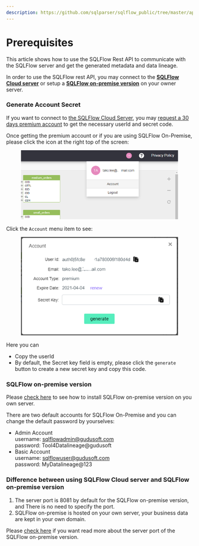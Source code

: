 ```yaml
---
description: https://github.com/sqlparser/sqlflow_public/tree/master/api#prerequisites
---
```


# Prerequisites

This article shows how to use the SQLFlow Rest API to communicate with the SQLFlow server and get the generated metadata and data lineage.

In order to use the SQLFlow rest API, you may connect to the [**SQLFlow Cloud server**](https://sqlflow.gudusoft.com) or setup a [**SQLFlow on-premise version**](https://www.gudusoft.com/sqlflow-on-premise-version/) on your owner server.

### **Generate Account Secret**

If you want to connect to [the SQLFlow Cloud Server](https://sqlflow.gudusoft.com), you may [request a 30 days premium account](https://www.gudusoft.com/request-a-premium-account/) to get the necessary userId and secret code.

Once getting the premium account or if you are using SQLFlow On-Premise, please click the icon at the right top of the screen:

<figure><img src="../.gitbook/assets/sqlflow_userid_secret_step1.png" alt=""><figcaption></figcaption></figure>

Click the `Account` menu item to see:

<figure><img src="../.gitbook/assets/sqlflow_userid_secret_step2.png" alt=""><figcaption></figcaption></figure>

Here you can

* Copy the userId
* By default, the Secret key field is empty, please click the `generate` button to create a new secret key and copy this code.

### **SQLFlow on-premise version**

Please [check here](../1.-introduction/installation/) to see how to install SQLFlow on-premise version on you own server.&#x20;

There are two default accounts for SQLFlow On-Premise and you can change the default password by yourselves:

* Admin Account\
  username: [sqlflowadmin@gudusoft.com](mailto:sqlflowadmin@gudusoft.com)\
  password: Tool4Datalineage@gudusoft
* Basic Account\
  username: [sqlflowuser@gudusoft.com](mailto:sqlflowuser@gudusoft.com)\
  password: MyDatalineage@123&#x20;

### Difference between using SQLFlow Cloud server and SQLFlow on-premise version

1. The server port is 8081 by default for the SQLFlow on-premise version, and There is no need to specify the port.
2. SQLFlow on-premise is hosted on your own server, your business data are kept in your own domain.

Please [check here](../1.-introduction/installation/linux.md#customize-the-port) if you want read more about the server port of the SQLFlow on-premise version.

